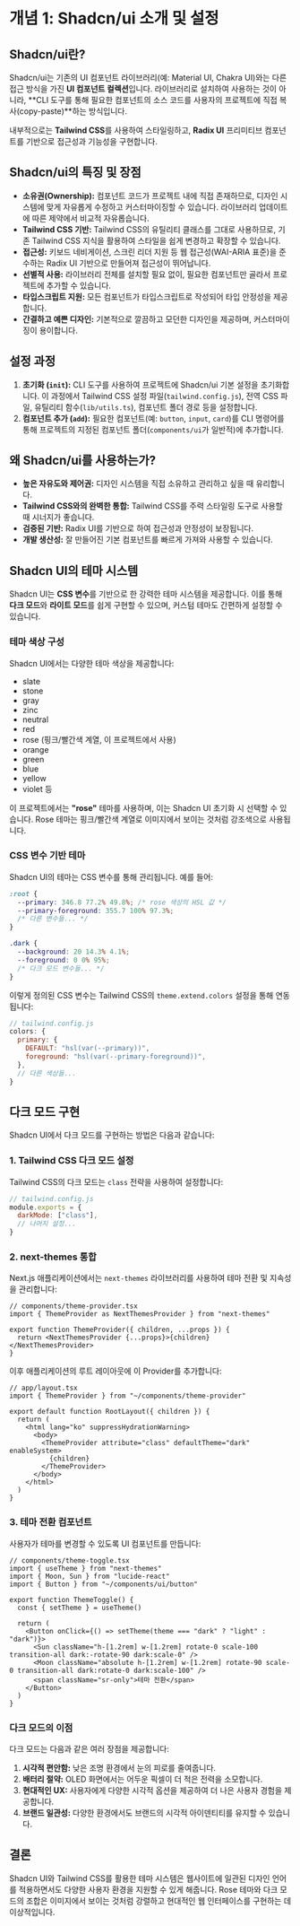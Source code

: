 # 개념 1: Shadcn/ui 소개 및 설정

## Shadcn/ui란?

Shadcn/ui는 기존의 UI 컴포넌트 라이브러리(예: Material UI, Chakra UI)와는 다른 접근 방식을 가진 **UI 컴포넌트 컬렉션**입니다. 라이브러리로 설치하여 사용하는 것이 아니라, **CLI 도구를 통해 필요한 컴포넌트의 소스 코드를 사용자의 프로젝트에 직접 복사(copy-paste)**하는 방식입니다.

내부적으로는 **Tailwind CSS**를 사용하여 스타일링하고, **Radix UI** 프리미티브 컴포넌트를 기반으로 접근성과 기능성을 구현합니다.

## Shadcn/ui의 특징 및 장점

*   **소유권(Ownership):** 컴포넌트 코드가 프로젝트 내에 직접 존재하므로, 디자인 시스템에 맞게 자유롭게 수정하고 커스터마이징할 수 있습니다. 라이브러리 업데이트에 따른 제약에서 비교적 자유롭습니다.
*   **Tailwind CSS 기반:** Tailwind CSS의 유틸리티 클래스를 그대로 사용하므로, 기존 Tailwind CSS 지식을 활용하여 스타일을 쉽게 변경하고 확장할 수 있습니다.
*   **접근성:** 키보드 네비게이션, 스크린 리더 지원 등 웹 접근성(WAI-ARIA 표준)을 준수하는 Radix UI 기반으로 만들어져 접근성이 뛰어납니다.
*   **선별적 사용:** 라이브러리 전체를 설치할 필요 없이, 필요한 컴포넌트만 골라서 프로젝트에 추가할 수 있습니다.
*   **타입스크립트 지원:** 모든 컴포넌트가 타입스크립트로 작성되어 타입 안정성을 제공합니다.
*   **간결하고 예쁜 디자인:** 기본적으로 깔끔하고 모던한 디자인을 제공하며, 커스터마이징이 용이합니다.

## 설정 과정

1.  **초기화 (`init`):** CLI 도구를 사용하여 프로젝트에 Shadcn/ui 기본 설정을 초기화합니다. 이 과정에서 Tailwind CSS 설정 파일(`tailwind.config.js`), 전역 CSS 파일, 유틸리티 함수(`lib/utils.ts`), 컴포넌트 폴더 경로 등을 설정합니다.
2.  **컴포넌트 추가 (`add`):** 필요한 컴포넌트(예: `button`, `input`, `card`)를 CLI 명령어를 통해 프로젝트의 지정된 컴포넌트 폴더(`components/ui`가 일반적)에 추가합니다.

## 왜 Shadcn/ui를 사용하는가?

*   **높은 자유도와 제어권:** 디자인 시스템을 직접 소유하고 관리하고 싶을 때 유리합니다.
*   **Tailwind CSS와의 완벽한 통합:** Tailwind CSS를 주력 스타일링 도구로 사용할 때 시너지가 좋습니다.
*   **검증된 기반:** Radix UI를 기반으로 하여 접근성과 안정성이 보장됩니다.
*   **개발 생산성:** 잘 만들어진 기본 컴포넌트를 빠르게 가져와 사용할 수 있습니다. 

## Shadcn UI의 테마 시스템

Shadcn UI는 **CSS 변수**를 기반으로 한 강력한 테마 시스템을 제공합니다. 이를 통해 **다크 모드**와 **라이트 모드**를 쉽게 구현할 수 있으며, 커스텀 테마도 간편하게 설정할 수 있습니다.

### 테마 색상 구성

Shadcn UI에서는 다양한 테마 색상을 제공합니다:
* slate
* stone
* gray
* zinc
* neutral 
* red
* rose (핑크/빨간색 계열, 이 프로젝트에서 사용)
* orange
* green
* blue
* yellow
* violet
등

이 프로젝트에서는 **"rose"** 테마를 사용하며, 이는 Shadcn UI 초기화 시 선택할 수 있습니다. Rose 테마는 핑크/빨간색 계열로 이미지에서 보이는 것처럼 강조색으로 사용됩니다.

### CSS 변수 기반 테마

Shadcn UI의 테마는 CSS 변수를 통해 관리됩니다. 예를 들어:

```css
:root {
  --primary: 346.8 77.2% 49.8%; /* rose 색상의 HSL 값 */
  --primary-foreground: 355.7 100% 97.3%;
  /* 다른 변수들... */
}

.dark {
  --background: 20 14.3% 4.1%;
  --foreground: 0 0% 95%;
  /* 다크 모드 변수들... */
}
```

이렇게 정의된 CSS 변수는 Tailwind CSS의 `theme.extend.colors` 설정을 통해 연동됩니다:

```js
// tailwind.config.js
colors: {
  primary: {
    DEFAULT: "hsl(var(--primary))",
    foreground: "hsl(var(--primary-foreground))",
  },
  // 다른 색상들...
}
```

## 다크 모드 구현

Shadcn UI에서 다크 모드를 구현하는 방법은 다음과 같습니다:

### 1. Tailwind CSS 다크 모드 설정

Tailwind CSS의 다크 모드는 `class` 전략을 사용하여 설정합니다:

```js
// tailwind.config.js
module.exports = {
  darkMode: ["class"],
  // 나머지 설정...
}
```

### 2. next-themes 통합

Next.js 애플리케이션에서는 `next-themes` 라이브러리를 사용하여 테마 전환 및 지속성을 관리합니다:

```tsx
// components/theme-provider.tsx
import { ThemeProvider as NextThemesProvider } from "next-themes"

export function ThemeProvider({ children, ...props }) {
  return <NextThemesProvider {...props}>{children}</NextThemesProvider>
}
```

이후 애플리케이션의 루트 레이아웃에 이 Provider를 추가합니다:

```tsx
// app/layout.tsx
import { ThemeProvider } from "~/components/theme-provider"

export default function RootLayout({ children }) {
  return (
    <html lang="ko" suppressHydrationWarning>
      <body>
        <ThemeProvider attribute="class" defaultTheme="dark" enableSystem>
          {children}
        </ThemeProvider>
      </body>
    </html>
  )
}
```

### 3. 테마 전환 컴포넌트

사용자가 테마를 변경할 수 있도록 UI 컴포넌트를 만듭니다:

```tsx
// components/theme-toggle.tsx
import { useTheme } from "next-themes"
import { Moon, Sun } from "lucide-react"
import { Button } from "~/components/ui/button"

export function ThemeToggle() {
  const { setTheme } = useTheme()
  
  return (
    <Button onClick={() => setTheme(theme === "dark" ? "light" : "dark")}>
      <Sun className="h-[1.2rem] w-[1.2rem] rotate-0 scale-100 transition-all dark:-rotate-90 dark:scale-0" />
      <Moon className="absolute h-[1.2rem] w-[1.2rem] rotate-90 scale-0 transition-all dark:rotate-0 dark:scale-100" />
      <span className="sr-only">테마 전환</span>
    </Button>
  )
}
```

### 다크 모드의 이점

다크 모드는 다음과 같은 여러 장점을 제공합니다:

1. **시각적 편안함:** 낮은 조명 환경에서 눈의 피로를 줄여줍니다.
2. **배터리 절약:** OLED 화면에서는 어두운 픽셀이 더 적은 전력을 소모합니다.
3. **현대적인 UX:** 사용자에게 다양한 시각적 옵션을 제공하여 더 나은 사용자 경험을 제공합니다.
4. **브랜드 일관성:** 다양한 환경에서도 브랜드의 시각적 아이덴티티를 유지할 수 있습니다.

## 결론

Shadcn UI와 Tailwind CSS를 활용한 테마 시스템은 웹사이트에 일관된 디자인 언어를 적용하면서도 다양한 사용자 환경을 지원할 수 있게 해줍니다. Rose 테마와 다크 모드의 조합은 이미지에서 보이는 것처럼 강렬하고 현대적인 웹 인터페이스를 구현하는 데 이상적입니다. 